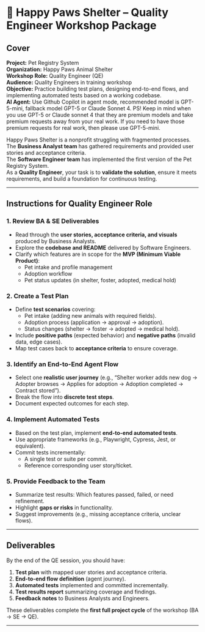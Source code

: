 # 🐾 Happy Paws Shelter – Quality Engineer Workshop Package

## Cover

**Project:** Pet Registry System  
**Organization:** Happy Paws Animal Shelter  
**Workshop Role:** Quality Engineer (QE)  
**Audience:** Quality Engineers in training workshop  
**Objective:** Practice building test plans, designing end-to-end flows, and implementing automated tests based on a working codebase.  
**AI Agent:** Use Github Copilot in agent mode, recommended model is GPT-5-mini, fallback model GPT-5 or Claude Sonnet 4.
PS! Keep in mind when you use GPT-5 or Claude sonnet 4 that they are premium models and take premium requests away from your real work. If you need to have those premium requests for real work, then please use GPT-5-mini.  

Happy Paws Shelter is a nonprofit struggling with fragmented processes.  
The **Business Analyst team** has gathered requirements and provided user stories and acceptance criteria.  
The **Software Engineer team** has implemented the first version of the Pet Registry System.  
As a **Quality Engineer**, your task is to **validate the solution**, ensure it meets requirements, and build a foundation for continuous testing.  

---

## Instructions for Quality Engineer Role

### 1. Review BA & SE Deliverables
- Read through the **user stories, acceptance criteria, and visuals** produced by Business Analysts.  
- Explore the **codebase and README** delivered by Software Engineers.  
- Clarify which features are in scope for the **MVP (Minimum Viable Product)**:  
  - Pet intake and profile management  
  - Adoption workflow  
  - Pet status updates (in shelter, foster, adopted, medical hold)  

### 2. Create a Test Plan
- Define **test scenarios** covering:  
  - Pet intake (adding new animals with required fields).  
  - Adoption process (application → approval → adoption).  
  - Status changes (shelter → foster → adopted → medical hold).  
- Include **positive paths** (expected behavior) and **negative paths** (invalid data, edge cases).  
- Map test cases back to **acceptance criteria** to ensure coverage.  

### 3. Identify an End-to-End Agent Flow
- Select one **realistic user journey** (e.g., “Shelter worker adds new dog → Adopter browses → Applies for adoption → Adoption completed → Contract stored”).  
- Break the flow into **discrete test steps**.  
- Document expected outcomes for each step.  

### 4. Implement Automated Tests
- Based on the test plan, implement **end-to-end automated tests**.  
- Use appropriate frameworks (e.g., Playwright, Cypress, Jest, or equivalent).  
- Commit tests incrementally:  
  - A single test or suite per commit.  
  - Reference corresponding user story/ticket.  

### 5. Provide Feedback to the Team
- Summarize test results: Which features passed, failed, or need refinement.  
- Highlight **gaps or risks** in functionality.  
- Suggest improvements (e.g., missing acceptance criteria, unclear flows).  

---

## Deliverables
By the end of the QE session, you should have:  
1. **Test plan** with mapped user stories and acceptance criteria.  
2. **End-to-end flow definition** (agent journey).  
3. **Automated tests** implemented and committed incrementally.  
4. **Test results report** summarizing coverage and findings.  
5. **Feedback notes** to Business Analysts and Engineers.  

These deliverables complete the **first full project cycle** of the workshop (BA → SE → QE).  

---
